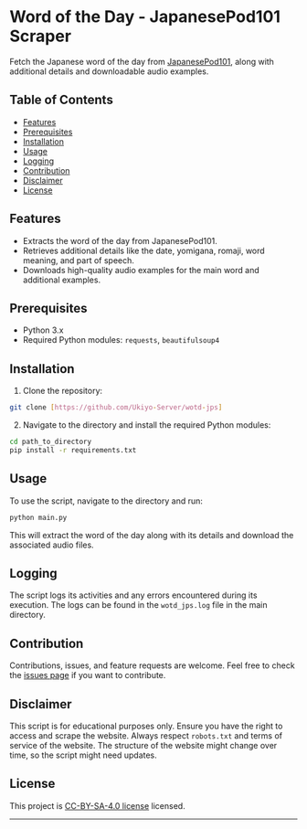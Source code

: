 # Word of the Day - JapanesePod101 Scraper

Fetch the Japanese word of the day from [JapanesePod101](https://www.japanesepod101.com/japanese-phrases), along with additional details and downloadable audio examples.

## Table of Contents
- [Features](#features)
- [Prerequisites](#prerequisites)
- [Installation](#installation)
- [Usage](#usage)
- [Logging](#logging)
- [Contribution](#contribution)
- [Disclaimer](#disclaimer)
- [License](#license)

## Features

- Extracts the word of the day from JapanesePod101.
- Retrieves additional details like the date, yomigana, romaji, word meaning, and part of speech.
- Downloads high-quality audio examples for the main word and additional examples.

## Prerequisites

- Python 3.x
- Required Python modules: `requests`, `beautifulsoup4`

## Installation

1. Clone the repository:
```bash
git clone [https://github.com/Ukiyo-Server/wotd-jps]
```

2. Navigate to the directory and install the required Python modules:
```bash
cd path_to_directory
pip install -r requirements.txt
```

## Usage

To use the script, navigate to the directory and run:

```bash
python main.py
```

This will extract the word of the day along with its details and download the associated audio files.

## Logging

The script logs its activities and any errors encountered during its execution. The logs can be found in the `wotd_jps.log` file in the main directory.

## Contribution

Contributions, issues, and feature requests are welcome. Feel free to check the [issues page](#) if you want to contribute.

## Disclaimer

This script is for educational purposes only. Ensure you have the right to access and scrape the website. Always respect `robots.txt` and terms of service of the website. The structure of the website might change over time, so the script might need updates.

## License

This project is [CC-BY-SA-4.0 license](https://choosealicense.com/licenses/cc-by-sa-4.0/#) licensed.

---
